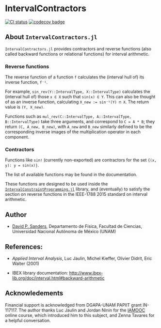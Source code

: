 # IntervalContractors

[![CI status][gh_badge]][gh_url]
[![codecov badge][codecov_badge]][codecov_url]

[gh_badge]: https://github.com/JuliaIntervals/IntervalContractors.jl/workflows/CI/badge.svg
[gh_url]: https://github.com/JuliaIntervals/IntervalArithmetic.jl/actions/workflows/CI.yml

[codecov_badge]: http://codecov.io/github/JuliaIntervals/IntervalContractors.jl/coverage.svg?branch=master
[codecov_url]: http://codecov.io/github/JuliaIntervals/IntervalContractors.jl?branch=master


## About `IntervalContractors.jl`

`IntervalContractors.jl` provides contractors and reverse functions (also called backward functions or relational functions) for interval arithmetic.

### Reverse functions

The reverse function of a function `f` calculates the (interval hull of) its inverse function, `f⁻¹`.

For example, `sin_rev(Y::IntervalType, X::IntervalType)` calculates the (interval hull of) those `x ∈ X` such that `sin(x) ∈ Y`. This can also be thought of as an inverse function, calculating `X_new := sin⁻¹(Y) ⊓ X`.
The return value is `(Y, X_new)`.

Functions such as `mul_rev(C::IntervalType, A::IntervalType, B::IntervalType)` take three arguments, and correspond to `C = A * B`; they return `(C, A_new, B_new)`, with `A_new` and `B_new` similarly defined to be the corresponding inverse images of the multiplication operator in each component.

### Contractors

Functions like `sin!` (currently non-exported) are contractors for the set `{(x, y): y = sin(x)}`.

The list of available functions may be found in the documentation.

These functions are designed to be used inside the [`IntervalConstraintProgramming.jl`]( https://github.com/JuliaIntervals/IntervalConstraintProgramming.jl) library,
and (eventually) to satisfy the section on reverse functions in the IEEE-1788 2015 standard on interval arithmetic.

## Author

- [David P. Sanders](http://sistemas.fciencias.unam.mx/~dsanders),
Departamento de Física, Facultad de Ciencias, Universidad Nacional Autónoma de México (UNAM)


## References:
- *Applied Interval Analysis*, Luc Jaulin, Michel Kieffer, Olivier Didrit, Eric Walter (2001)

- IBEX library documentation: http://www.ibex-lib.org/doc/interval.html#backward-arithmetic



## Acknowledements
Financial support is acknowledged from DGAPA-UNAM PAPIIT grant IN-117117. The author thanks Luc Jaulin and Jordan Ninin for the [IAMOOC](http://iamooc.ensta-bretagne.fr/) online course, which introduced him to this subject, and Zenna Tavares for a helpful conversation.
